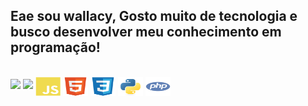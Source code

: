 ## Eae sou wallacy, Gosto muito de tecnologia e busco desenvolver meu conhecimento em programação!
<div style="display: inline-block">
  <a href="https://github.com/wallacy-1">
  <img height="180em" src="https://github-readme-stats.vercel.app/api?username=wallacy-1&show_icons=true&theme=dracula&include_all_commits=true&count_private=true"/><a>
  <a href="https://github.com/wallacy-1">
  <img height="180em" src="https://github-readme-stats.vercel.app/api/top-langs/?username=wallacy-1&layout=compact&langs_count=7&theme=dracula"/></a>
</div>
<div style="display: inline-block"><br>
  <img align="center" alt="wallacy-Js" height="30" width="40" src="https://raw.githubusercontent.com/devicons/devicon/master/icons/javascript/javascript-plain.svg">
  <img align="center" alt="wallacy-HTML" height="30" width="40" src="https://raw.githubusercontent.com/devicons/devicon/master/icons/html5/html5-original.svg">
  <img align="center" alt="wallacy-CSS" height="30" width="40" src="https://raw.githubusercontent.com/devicons/devicon/master/icons/css3/css3-original.svg">
  <img align="center" alt="wallacy-Python" height="30" width="40" src="https://raw.githubusercontent.com/devicons/devicon/master/icons/python/python-original.svg">
  <img align="center" alt="wallacy-Php" height="30" width="40" src="https://raw.githubusercontent.com/devicons/devicon/master/icons/php/php-plain.svg">
</div>
